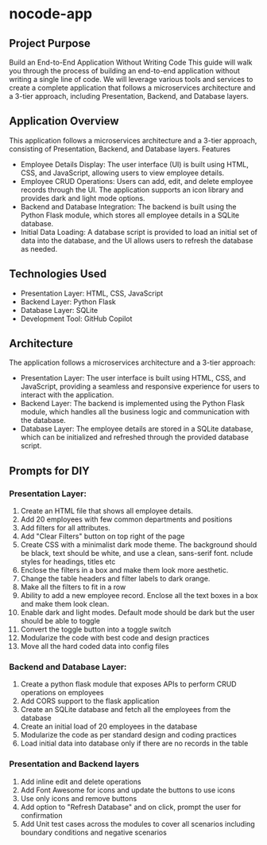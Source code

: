 # nocode-app

## Project Purpose
Build an End-to-End Application Without Writing Code
This guide will walk you through the process of building an end-to-end application without writing a single line of code. We will leverage various tools and services to create a complete application that follows a microservices architecture and a 3-tier approach, including Presentation, Backend, and Database layers.

## Application Overview
This application follows a microservices architecture and a 3-tier approach, consisting of Presentation, Backend, and Database layers.
Features
- Employee Details Display: The user interface (UI) is built using HTML, CSS, and JavaScript, allowing users to view employee details.
- Employee CRUD Operations: Users can add, edit, and delete employee records through the UI. The application supports an icon library and provides dark and light mode options.
- Backend and Database Integration: The backend is built using the Python Flask module, which stores all employee details in a SQLite database.
- Initial Data Loading: A database script is provided to load an initial set of data into the database, and the UI allows users to refresh the database as needed.
## Technologies Used
- Presentation Layer: HTML, CSS, JavaScript
- Backend Layer: Python Flask
- Database Layer: SQLite
- Development Tool: GitHub Copilot
## Architecture
The application follows a microservices architecture and a 3-tier approach:
- Presentation Layer: The user interface is built using HTML, CSS, and JavaScript, providing a seamless and responsive experience for users to interact with the application.
- Backend Layer: The backend is implemented using the Python Flask module, which handles all the business logic and communication with the database.
- Database Layer: The employee details are stored in a SQLite database, which can be initialized and refreshed through the provided database script.

## Prompts for DIY

### Presentation Layer:
1.	Create an HTML file that shows all employee details.
2.	Add 20 employees with few common departments and positions
3.	Add filters for all attributes.
4.	Add "Clear Filters" button on top right of the page
5.	Create CSS with a minimalist dark mode theme. The background should be black, text should be white, and use a clean, sans-serif font. nclude styles for headings, titles etc
6.	Enclose the filters in a box and make them look more aesthetic.
7.	Change the table headers and filter labels to dark orange.
8.	Make all the filters to fit in a row
9.	Ability to add a new employee record. Enclose all the text boxes in a box and make them look clean.
10.	Enable dark and light modes. Default mode should be dark but the user should be able to toggle
11.	Convert the toggle button into a toggle switch
12.	Modularize the code with best code and design practices
13.	Move all the hard coded data into config files
### Backend and Database Layer:
1.	Create a python flask module that exposes APIs to perform CRUD operations on employees
2.	Add CORS support to the flask application
3.	Create an SQLite database and fetch all the employees from the database
4.	Create an initial load of 20 employees in the database
5.	Modularize the code as per standard design and coding practices
6.	Load initial data into database only if there are no records in the table
### Presentation and Backend layers
1.	Add inline edit and delete operations
2.	Add Font Awesome for icons and update the buttons to use icons
3.	Use only icons and remove buttons
4.	Add option to "Refresh Database" and on click, prompt the user for confirmation 
5.	Add Unit test cases across the modules to cover all scenarios including boundary conditions and negative scenarios
